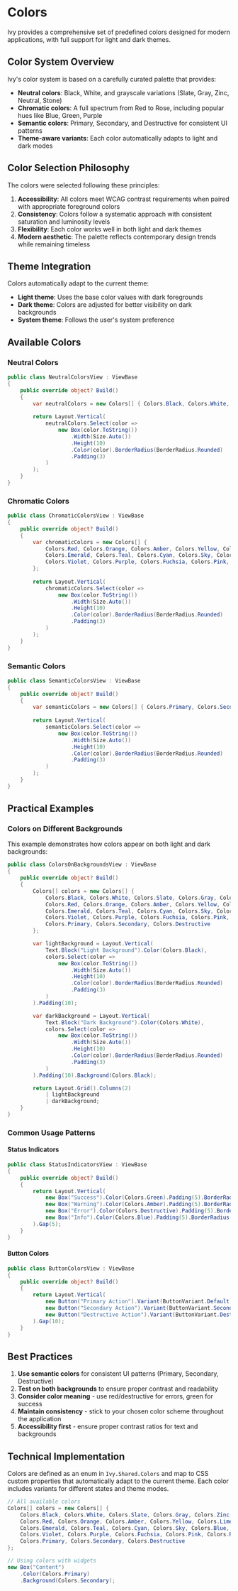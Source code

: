 ﻿# Colors

Ivy provides a comprehensive set of predefined colors designed for modern applications, with full support for light and dark themes.

## Color System Overview

Ivy's color system is based on a carefully curated palette that provides:

- **Neutral colors**: Black, White, and grayscale variations (Slate, Gray, Zinc, Neutral, Stone)
- **Chromatic colors**: A full spectrum from Red to Rose, including popular hues like Blue, Green, Purple
- **Semantic colors**: Primary, Secondary, and Destructive for consistent UI patterns
- **Theme-aware variants**: Each color automatically adapts to light and dark modes

## Color Selection Philosophy

The colors were selected following these principles:

1. **Accessibility**: All colors meet WCAG contrast requirements when paired with appropriate foreground colors
2. **Consistency**: Colors follow a systematic approach with consistent saturation and luminosity levels
3. **Flexibility**: Each color works well in both light and dark themes
4. **Modern aesthetic**: The palette reflects contemporary design trends while remaining timeless

## Theme Integration

Colors automatically adapt to the current theme:
- **Light theme**: Uses the base color values with dark foregrounds
- **Dark theme**: Colors are adjusted for better visibility on dark backgrounds
- **System theme**: Follows the user's system preference

## Available Colors

### Neutral Colors

```csharp demo-tabs
public class NeutralColorsView : ViewBase
{
    public override object? Build()
    {
        var neutralColors = new Colors[] { Colors.Black, Colors.White, Colors.Slate, Colors.Gray, Colors.Zinc, Colors.Neutral, Colors.Stone };
        
        return Layout.Vertical(
            neutralColors.Select(color =>
                new Box(color.ToString())
                    .Width(Size.Auto())
                    .Height(10)
                    .Color(color).BorderRadius(BorderRadius.Rounded)
                    .Padding(3)
            )
        );
    }
}
```

### Chromatic Colors

```csharp demo-tabs
public class ChromaticColorsView : ViewBase
{
    public override object? Build()
    {
        var chromaticColors = new Colors[] { 
            Colors.Red, Colors.Orange, Colors.Amber, Colors.Yellow, Colors.Lime, Colors.Green, 
            Colors.Emerald, Colors.Teal, Colors.Cyan, Colors.Sky, Colors.Blue, Colors.Indigo, 
            Colors.Violet, Colors.Purple, Colors.Fuchsia, Colors.Pink, Colors.Rose 
        };
        
        return Layout.Vertical(
            chromaticColors.Select(color =>
                new Box(color.ToString())
                    .Width(Size.Auto())
                    .Height(10)
                    .Color(color).BorderRadius(BorderRadius.Rounded)
                    .Padding(3)
            )
        );
    }
}
```

### Semantic Colors

```csharp demo-tabs
public class SemanticColorsView : ViewBase
{
    public override object? Build()
    {
        var semanticColors = new Colors[] { Colors.Primary, Colors.Secondary, Colors.Destructive };
        
        return Layout.Vertical(
            semanticColors.Select(color =>
                new Box(color.ToString())
                    .Width(Size.Auto())
                    .Height(10)
                    .Color(color).BorderRadius(BorderRadius.Rounded)
                    .Padding(3)
            )
        );
    }
}
```

## Practical Examples

### Colors on Different Backgrounds
This example demonstrates how colors appear on both light and dark backgrounds:

```csharp demo-tabs
public class ColorsOnBackgroundsView : ViewBase
{
    public override object? Build()
    {
        Colors[] colors = new Colors[] { 
            Colors.Black, Colors.White, Colors.Slate, Colors.Gray, Colors.Zinc, Colors.Neutral, Colors.Stone,
            Colors.Red, Colors.Orange, Colors.Amber, Colors.Yellow, Colors.Lime, Colors.Green, 
            Colors.Emerald, Colors.Teal, Colors.Cyan, Colors.Sky, Colors.Blue, Colors.Indigo, 
            Colors.Violet, Colors.Purple, Colors.Fuchsia, Colors.Pink, Colors.Rose,
            Colors.Primary, Colors.Secondary, Colors.Destructive
        };

        var lightBackground = Layout.Vertical(
            Text.Block("Light Background").Color(Colors.Black),
            colors.Select(color =>
                new Box(color.ToString())
                    .Width(Size.Auto())
                    .Height(10)
                    .Color(color).BorderRadius(BorderRadius.Rounded)
                    .Padding(3)
            )
        ).Padding(10);

        var darkBackground = Layout.Vertical(
            Text.Block("Dark Background").Color(Colors.White),
            colors.Select(color =>
                new Box(color.ToString())
                    .Width(Size.Auto())
                    .Height(10)
                    .Color(color).BorderRadius(BorderRadius.Rounded)
                    .Padding(3)
            )
        ).Padding(10).Background(Colors.Black);

        return Layout.Grid().Columns(2)
            | lightBackground
            | darkBackground;
    }
}
```

### Common Usage Patterns

#### Status Indicators

```csharp demo-tabs
public class StatusIndicatorsView : ViewBase
{
    public override object? Build()
    {
        return Layout.Vertical(
            new Box("Success").Color(Colors.Green).Padding(5).BorderRadius(BorderRadius.Rounded),
            new Box("Warning").Color(Colors.Amber).Padding(5).BorderRadius(BorderRadius.Rounded),
            new Box("Error").Color(Colors.Destructive).Padding(5).BorderRadius(BorderRadius.Rounded),
            new Box("Info").Color(Colors.Blue).Padding(5).BorderRadius(BorderRadius.Rounded)
        ).Gap(5);
    }
}
```

#### Button Colors

```csharp demo-tabs
public class ButtonColorsView : ViewBase
{
    public override object? Build()
    {
        return Layout.Vertical(
            new Button("Primary Action").Variant(ButtonVariant.Default),
            new Button("Secondary Action").Variant(ButtonVariant.Secondary),
            new Button("Destructive Action").Variant(ButtonVariant.Destructive)
        ).Gap(10);
    }
}
```

## Best Practices

1. **Use semantic colors** for consistent UI patterns (Primary, Secondary, Destructive)
2. **Test on both backgrounds** to ensure proper contrast and readability
3. **Consider color meaning** - use red/destructive for errors, green for success
4. **Maintain consistency** - stick to your chosen color scheme throughout the application
5. **Accessibility first** - ensure proper contrast ratios for text and backgrounds

## Technical Implementation

Colors are defined as an enum in `Ivy.Shared.Colors` and map to CSS custom properties that automatically adapt to the current theme. Each color includes variants for different states and theme modes.

```csharp
// All available colors
Colors[] colors = new Colors[] { 
    Colors.Black, Colors.White, Colors.Slate, Colors.Gray, Colors.Zinc, Colors.Neutral, Colors.Stone,
    Colors.Red, Colors.Orange, Colors.Amber, Colors.Yellow, Colors.Lime, Colors.Green, 
    Colors.Emerald, Colors.Teal, Colors.Cyan, Colors.Sky, Colors.Blue, Colors.Indigo, 
    Colors.Violet, Colors.Purple, Colors.Fuchsia, Colors.Pink, Colors.Rose,
    Colors.Primary, Colors.Secondary, Colors.Destructive
};

// Using colors with widgets
new Box("Content")
    .Color(Colors.Primary)
    .Background(Colors.Secondary);
```